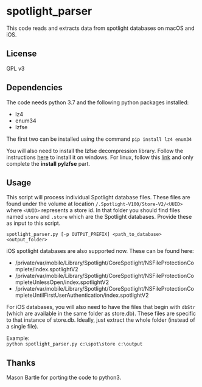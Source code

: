 # spotlight_parser
This code reads and extracts data from spotlight databases on macOS and iOS.  

## License
GPL v3

## Dependencies  
The code needs python 3.7 and the following python packages installed:

* lz4
* enum34
* lzfse

The first two can be installed using the command `pip install lz4 enum34`

You will also need to install the lzfse decompression library. Follow the instructions [here](https://github.com/ydkhatri/mac_apt/tree/master/Libraries_For_Windows) to install it on windows. For linux, follow this [link](https://github.com/ydkhatri/mac_apt/wiki/Installation-for-Python3.7#build-compile-and-install-pylzfse) and only complete the **install pylzfse** part.  
## Usage
This script will process individual Spotlight database files. These files are found under the volume at location `/.Spotlight-V100/Store-V2/<UUID>` where `<UUID>` represents a store id. In that folder you should find files named `store` and `.store` which are the Spotlight databases. Provide these as input to this script.

`spotlight_parser.py [-p OUTPUT_PREFIX] <path_to_database>  <output_folder>`

iOS spotlight databases are also supported now. These can be found here:
* /private/var/mobile/Library/Spotlight/CoreSpotlight/NSFileProtectionComplete/index.spotlightV2
* /private/var/mobile/Library/Spotlight/CoreSpotlight/NSFileProtectionCompleteUnlessOpen/index.spotlightV2
* /private/var/mobile/Library/Spotlight/CoreSpotlight/NSFileProtectionCompleteUntilFirstUserAuthentication/index.spotlightV2

For iOS databases, you will also need to have the files that begin with `dbStr` (which are available 
in the same folder as store.db). These files are specific to that instance of store.db. Ideally, just extract the whole folder (instead of a single file). 

Example:  
`python spotlight_parser.py c:\spot\store c:\output`

## Thanks  
Mason Bartle for porting the code to python3.
